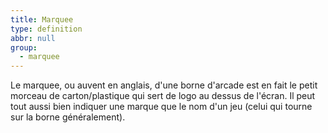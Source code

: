 ```yaml
---
title: Marquee
type: definition
abbr: null
group:
  - marquee
---
```

Le marquee, ou auvent en anglais, d'une borne d'arcade est en fait le petit morceau de carton/plastique qui sert de logo au dessus de l'écran. Il peut tout aussi bien indiquer une marque que le nom d'un jeu (celui qui tourne sur la borne généralement).
